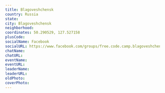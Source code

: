 ```yaml
---
title: Blagoveshchensk
country: Russia
state: 
city: Blagoveshchensk
neighborhood: 
coordinates: 50.290529, 127.527158
plusCode:
socialName: Facebook
socialURL: https://www.facebook.com/groups/free.code.camp.blagoveshchensk.amur.region
chatName:
chatURL:
eventName:
eventURL:
leaderName:
leaderURL:
oldPhoto: 
coverPhoto:
---
```

